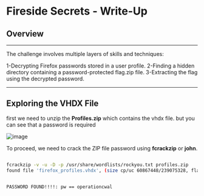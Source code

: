 # Fireside Secrets - Write-Up
## **Overview**
---

The challenge involves multiple layers of skills and techniques:

1-Decrypting Firefox passwords stored in a user profile.
2-Finding a hidden directory containing a password-protected flag.zip file.
3-Extracting the flag using the decrypted password.

---

## **Exploring the VHDX File**
first we need to unzip the **Profiles.zip** which contains the vhdx file.
but you can see that a password is required 

![image](https://github.com/user-attachments/assets/22dc09b4-b736-4ec4-9e7a-bbac0056a256)

To proceed, we need to crack the ZIP file password using **fcrackzip** or **john**.
```bash

fcrackzip -v -u -D -p /usr/share/wordlists/rockyou.txt profiles.zip
found file 'firefox_profiles.vhdx', (size cp/uc 60867448/239075328, flags 9, chk 4c42)


PASSWORD FOUND!!!!: pw == operationcwal


```

